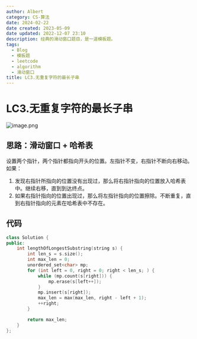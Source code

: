 ```yaml
---
author: Albert
category: CS-算法
date: 2024-02-22
date created: 2023-05-09
date updated: 2022-12-07 23:10
description: 经典的滑动窗口题目，是一道模板题。
tags:
  - Blog
  - 模板题
  - leetcode
  - algorithm
  - 滑动窗口
title: LC3.无重复字符的最长子串
---
```


# LC3.无重复字符的最长子串

![image.png](http://img-blog-01.oss-cn-shanghai.aliyuncs.com/img/2022-11-27-192755.png)

## 思路：滑动窗口 + 哈希表

设置两个指针，两个指针都指向开头的位置。左指针不变，右指针不断向右移动。
如果：

1. 发现右指针所指向的位置没有出现过，那么将右指针指向的位置放入哈希表中。继续右移，直到到达终点。
2. 如果右指针指向的位置出现过，那么将左指针指向的位置擦除。不断重复，直到右指针指向的元素在哈希表中不存在。

## 代码

```cpp
class Solution {
public:
    int lengthOfLongestSubstring(string s) {
        int len_s = s.size();
        int max_len = 0;
        unordered_set<char> mp;
        for (int left = 0, right = 0; right < len_s; ) {
            while (mp.count(s[right])) {
                mp.erase(s[left++]);
            }
            mp.insert(s[right]);
            max_len = max(max_len, right - left + 1);
            ++right;
        }

        return max_len;
    }
};
```
